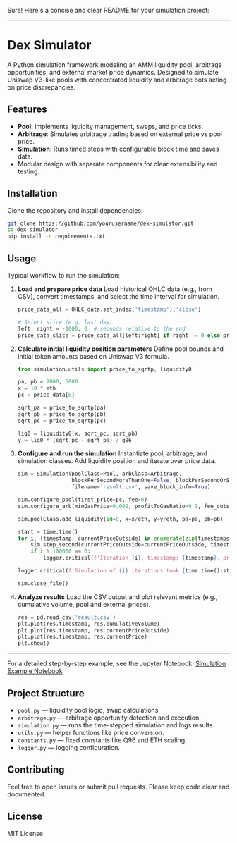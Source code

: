 Sure! Here's a concise and clear README for your simulation project:

---

# Dex Simulator

A Python simulation framework modeling an AMM liquidity pool, arbitrage opportunities, and external market price dynamics. Designed to simulate Uniswap V3-like pools with concentrated liquidity and arbitrage bots acting on price discrepancies.

## Features

* **Pool**: Implements liquidity management, swaps, and price ticks.
* **Arbitrage**: Simulates arbitrage trading based on external price vs pool price.
* **Simulation**: Runs timed steps with configurable block time and saves data.
* Modular design with separate components for clear extensibility and testing.

## Installation

Clone the repository and install dependencies:

```bash
git clone https://github.com/yourusername/dex-simulator.git
cd dex-simulator
pip install -r requirements.txt
```

## Usage

Typical workflow to run the simulation:

1. **Load and prepare price data**
   Load historical OHLC data (e.g., from CSV), convert timestamps, and select the time interval for simulation.

   ```python
   price_data_all = OHLC_data.set_index('timestamp')['close']

   # Select slice (e.g. last day)
   left, right = -1000, 0  # seconds relative to the end
   price_data_slice = price_data_all[left:right] if right != 0 else price_data_all[left:]
   ```

2. **Calculate initial liquidity position parameters**
   Define pool bounds and initial token amounts based on Uniswap V3 formula.

   ```python
   from simulation.utils import price_to_sqrtp, liquidity0

   pa, pb = 2000, 5000
   x = 10 * eth
   pc = price_data[0]

   sqrt_pa = price_to_sqrtp(pa)
   sqrt_pb = price_to_sqrtp(pb)
   sqrt_pc = price_to_sqrtp(pc)

   liq0 = liquidity0(x, sqrt_pc, sqrt_pb)
   y = liq0 * (sqrt_pc - sqrt_pa) / q96
   ```

3. **Configure and run the simulation**
   Instantiate pool, arbitrage, and simulation classes. Add liquidity position and iterate over price data.

   ```python
   sim = Simulation(poolClass=Pool, arbClass=Arbitrage, 
                    blockPerSecondMoreThanOne=False, blockPerSecondOrSecondsPerBlock=4, 
                    filename='result.csv', save_block_info=True)

   sim.configure_pool(first_price=pc, fee=0)
   sim.configure_arb(minGasPrice=0.002, profitToGasRatio=0.1, fee_outside=0, skip=0)

   sim.poolClass.add_liquidity(id=0, x=x/eth, y=y/eth, pa=pa, pb=pb)

   start = time.time()
   for i, (timestamp, currentPriceOutside) in enumerate(zip(timestamps_data, price_data)):
       sim.step_second(currentPriceOutside=currentPriceOutside, timestamp=timestamp)
       if i % 100000 == 0:
           logger.critical(f'Iteration {i}, timestamp: {timestamp}, price: {currentPriceOutside:.2f}, poolPrice: {sim.poolClass.currentPrice:.2f}')

   logger.critical(f'Simulation of {i} iterations took {time.time()-start:.2f} seconds')

   sim.close_file()
   ```

4. **Analyze results**
   Load the CSV output and plot relevant metrics (e.g., cumulative volume, pool and external prices).

   ```python
   res = pd.read_csv('result.csv')
   plt.plot(res.timestamp, res.cumulativeVolume)
   plt.plot(res.timestamp, res.currentPriceOutside)
   plt.plot(res.timestamp, res.currentPrice)
   plt.show()
   ```

---

For a detailed step-by-step example, see the Jupyter Notebook:
[Simulation Example Notebook](https://github.com/cvvcvccvvcvc/dex-simulator/notebooks/simulation_example.ipynb)

## Project Structure

* `pool.py` — liquidity pool logic, swap calculations.
* `arbitrage.py` — arbitrage opportunity detection and execution.
* `simulation.py` — runs the time-stepped simulation and logs results.
* `utils.py` — helper functions like price conversion.
* `constants.py` — fixed constants like Q96 and ETH scaling.
* `logger.py` — logging configuration.

## Contributing

Feel free to open issues or submit pull requests. Please keep code clear and documented.

## License

MIT License

